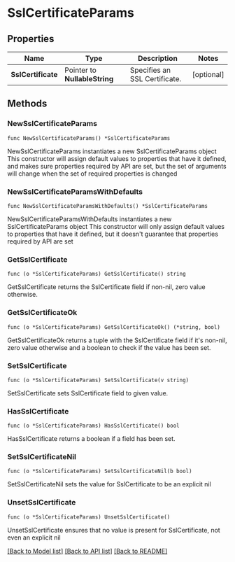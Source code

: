 # SslCertificateParams

## Properties

Name | Type | Description | Notes
------------ | ------------- | ------------- | -------------
**SslCertificate** | Pointer to **NullableString** | Specifies an SSL Certificate. | [optional] 

## Methods

### NewSslCertificateParams

`func NewSslCertificateParams() *SslCertificateParams`

NewSslCertificateParams instantiates a new SslCertificateParams object
This constructor will assign default values to properties that have it defined,
and makes sure properties required by API are set, but the set of arguments
will change when the set of required properties is changed

### NewSslCertificateParamsWithDefaults

`func NewSslCertificateParamsWithDefaults() *SslCertificateParams`

NewSslCertificateParamsWithDefaults instantiates a new SslCertificateParams object
This constructor will only assign default values to properties that have it defined,
but it doesn't guarantee that properties required by API are set

### GetSslCertificate

`func (o *SslCertificateParams) GetSslCertificate() string`

GetSslCertificate returns the SslCertificate field if non-nil, zero value otherwise.

### GetSslCertificateOk

`func (o *SslCertificateParams) GetSslCertificateOk() (*string, bool)`

GetSslCertificateOk returns a tuple with the SslCertificate field if it's non-nil, zero value otherwise
and a boolean to check if the value has been set.

### SetSslCertificate

`func (o *SslCertificateParams) SetSslCertificate(v string)`

SetSslCertificate sets SslCertificate field to given value.

### HasSslCertificate

`func (o *SslCertificateParams) HasSslCertificate() bool`

HasSslCertificate returns a boolean if a field has been set.

### SetSslCertificateNil

`func (o *SslCertificateParams) SetSslCertificateNil(b bool)`

 SetSslCertificateNil sets the value for SslCertificate to be an explicit nil

### UnsetSslCertificate
`func (o *SslCertificateParams) UnsetSslCertificate()`

UnsetSslCertificate ensures that no value is present for SslCertificate, not even an explicit nil

[[Back to Model list]](../README.md#documentation-for-models) [[Back to API list]](../README.md#documentation-for-api-endpoints) [[Back to README]](../README.md)


